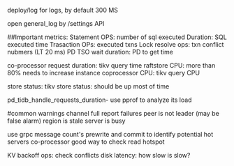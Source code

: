 deploy/log for logs, by default 300 MS

open general_log by /settings API

##Important metrics:
Statement OPS: number of sql executed
Duration: SQL executed time
Trasaction OPs: executed txns
Lock resolve ops: txn conflict nubmers (LT 20 ms)
PD TSO wait duration: PD to get time


co-processor request duration: tikv query time
raftstore CPU: more than 80% needs to increase instance
coprocessor CPU: tikv query CPU 

store status: tikv store status: should be up most of time

pd_tidb_handle_requests_duration- use pprof to analyze its load

#common warnings
channel full
report failures
peer is not leader (may be false alarm)
region is stale
server is busy

use grpc message count's prewrite and commit to identify potential hot servers
co-processor good way to check read hotspot

KV backoff ops: check conflicts
disk latency: how slow is slow?
